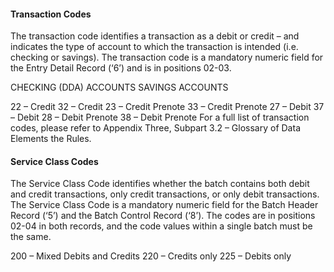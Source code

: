 #### Transaction Codes

The transaction code identifies a transaction as a debit or credit – and indicates the type of account to which the transaction is intended (i.e. checking or savings). The transaction code is a mandatory numeric field for the Entry Detail Record (‘6’) and is in positions 02-03.

CHECKING (DDA) ACCOUNTS	SAVINGS ACCOUNTS

22 – Credit	32 – Credit
23 – Credit Prenote	33 – Credit Prenote
27 – Debit	37 – Debit
28 – Debit Prenote	38 – Debit Prenote
For a full list of transaction codes, please refer to Appendix Three, Subpart 3.2 – Glossary of Data Elements the Rules.

#### Service Class Codes

The Service Class Code identifies whether the batch contains both debit and credit transactions, only credit transactions, or only debit transactions. The Service Class Code is a mandatory numeric field for the Batch Header Record (‘5’) and the Batch Control Record (‘8’). The codes are in positions 02-04 in both records, and the code values within a single batch must be the same.

200 – Mixed Debits and Credits
220 – Credits only
225 – Debits only
